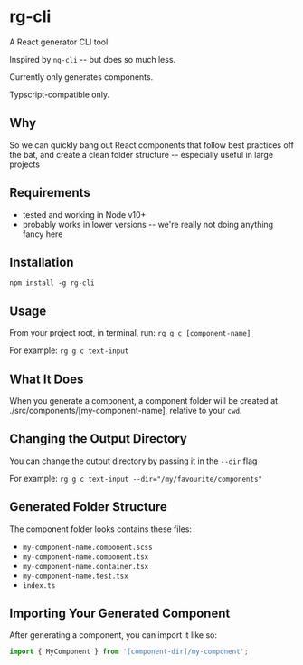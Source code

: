 # rg-cli

A React generator CLI tool

Inspired by `ng-cli` -- but does so much less.

Currently only generates components.

Typscript-compatible only.

## Why

So we can quickly bang out React components that follow best practices off the bat, and create a clean folder structure -- especially useful in large projects

## Requirements

- tested and working in Node v10+
- probably works in lower versions -- we're really not doing anything fancy here

## Installation

`npm install -g rg-cli`

## Usage

From your project root, in terminal, run: `rg g c [component-name]`

For example: `rg g c text-input`

## What It Does

When you generate a component, a component folder will be created at ./src/components/[my-component-name], relative to your `cwd`.

## Changing the Output Directory

You can change the output directory by passing it in the `--dir` flag

For example: `rg g c text-input --dir="/my/favourite/components"`

## Generated Folder Structure

The component folder looks contains these files:

- `my-component-name.component.scss`
- `my-component-name.component.tsx`
- `my-component-name.container.tsx`
- `my-component-name.test.tsx`
- `index.ts`

## Importing Your Generated Component

After generating a component, you can import it like so:

```typescript
import { MyComponent } from '[component-dir]/my-component';
```
